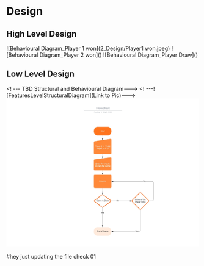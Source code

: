 # Design

## High Level Design 

<TBD Structural and Behavioural Diagram>
<![HighLevelStructuralDiagram](Link to Pic)>
![Behavioural Diagram_Player 1 won](2_Design/Player1 won.jpeg)
![Behavioural Diagram_Player 2 won]()
![Behavioural Diagram_Player Draw]()

## Low Level Design 

<! --- TBD Structural and Behavioural Diagram--->
<! ---![FeaturesLevelStructuralDiagram](Link to Pic)--->
![Behavioural Diagram](https://github.com/2015pushkar/C-mini-Project-303459-LTTS/blob/branch1_for_test_01/1_Requirements/Flowchart.jpeg)

#hey just updating the file check 01
